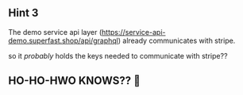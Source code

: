 ## Hint 3

The demo service api layer (https://service-api-demo.superfast.shop/api/graphql) already communicates with stripe.

so it *probably* holds the keys needed to communicate with stripe??

## HO-HO-HWO KNOWS?? 🎅



